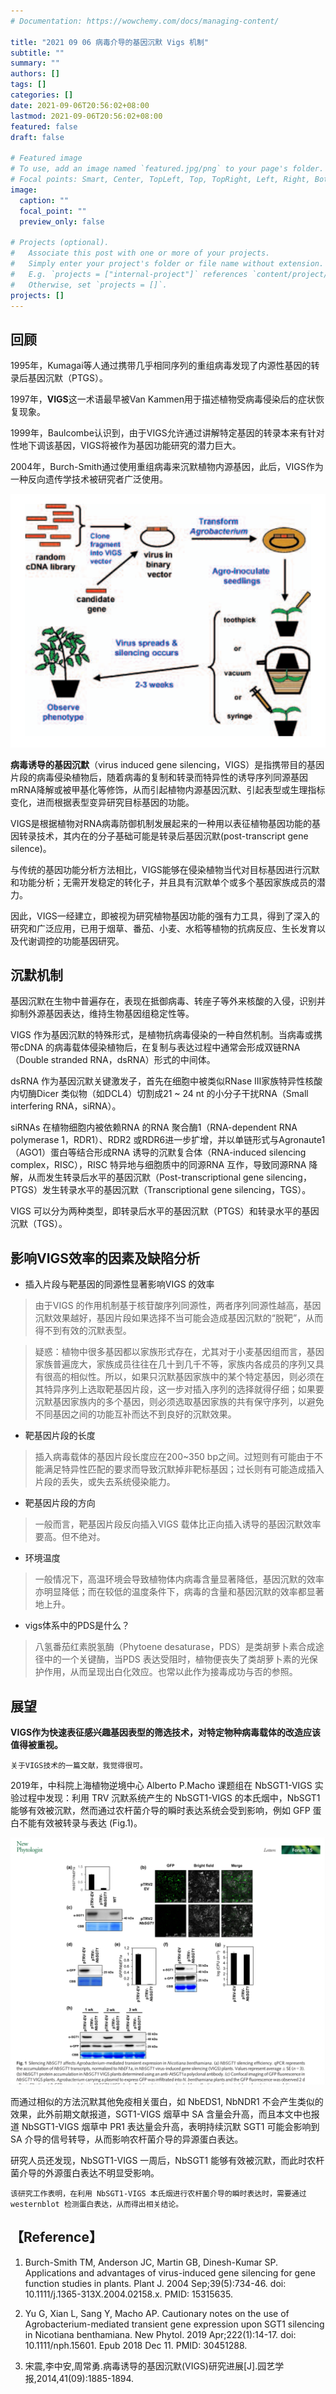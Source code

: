 ```yaml
---
# Documentation: https://wowchemy.com/docs/managing-content/

title: "2021 09 06 病毒介导的基因沉默 Vigs 机制"
subtitle: ""
summary: ""
authors: []
tags: []
categories: []
date: 2021-09-06T20:56:02+08:00
lastmod: 2021-09-06T20:56:02+08:00
featured: false
draft: false

# Featured image
# To use, add an image named `featured.jpg/png` to your page's folder.
# Focal points: Smart, Center, TopLeft, Top, TopRight, Left, Right, BottomLeft, Bottom, BottomRight.
image:
  caption: ""
  focal_point: ""
  preview_only: false

# Projects (optional).
#   Associate this post with one or more of your projects.
#   Simply enter your project's folder or file name without extension.
#   E.g. `projects = ["internal-project"]` references `content/project/deep-learning/index.md`.
#   Otherwise, set `projects = []`.
projects: []
---
```

## 回顾
1995年，Kumagai等人通过携带几乎相同序列的重组病毒发现了内源性基因的转录后基因沉默（PTGS）。   

1997年，**VIGS**这一术语最早被Van Kammen用于描述植物受病毒侵染后的症状恢复现象。

1999年，Baulcombe认识到，由于VIGS允许通过讲解特定基因的转录本来有针对性地下调该基因，VIGS将被作为基因功能研究的潜力巨大。   

2004年，Burch-Smith通过使用重组病毒来沉默植物内源基因，此后，VIGS作为一种反向遗传学技术被研究者广泛使用。

![](3240984a-a6a5-45ed-a0ca-c82e87f53159.png)


**病毒诱导的基因沉默**（virus induced gene silencing，VIGS）是指携带目的基因片段的病毒侵染植物后，随着病毒的复制和转录而特异性的诱导序列同源基因mRNA降解或被甲基化等修饰，从而引起植物内源基因沉默、引起表型或生理指标变化，进而根据表型变异研究目标基因的功能。

VIGS是根据植物对RNA病毒防御机制发展起来的一种用以表征植物基因功能的基因转录技术，其内在的分子基础可能是转录后基因沉默(post-transcript gene silence)。

与传统的基因功能分析方法相比，VIGS能够在侵染植物当代对目标基因进行沉默和功能分析；无需开发稳定的转化子，并且具有沉默单个或多个基因家族成员的潜力。

因此，VIGS一经建立，即被视为研究植物基因功能的强有力工具，得到了深入的研究和广泛应用，已用于烟草、番茄、小麦、水稻等植物的抗病反应、生长发育以及代谢调控的功能基因研究。

## 沉默机制
基因沉默在生物中普遍存在，表现在抵御病毒、转座子等外来核酸的入侵，识别并抑制外源基因表达，维持生物基因组稳定性等。   

VIGS 作为基因沉默的特殊形式，是植物抗病毒侵染的一种自然机制。当病毒或携带cDNA 的病毒载体侵染植物后，在复制与表达过程中通常会形成双链RNA（Double stranded RNA，dsRNA）形式的中间体。   

dsRNA 作为基因沉默关键激发子，首先在细胞中被类似RNase Ⅲ家族特异性核酸内切酶Dicer 类似物（如DCL4）切割成21 ~ 24 nt 的小分子干扰RNA（Small interfering RNA，siRNA）。   

siRNAs 在植物细胞内被依赖RNA 的RNA 聚合酶1（RNA-dependent RNA polymerase 1，RDR1）、RDR2 或RDR6进一步扩增，并以单链形式与Agronaute1（AGO1）蛋白等结合形成RNA 诱导的沉默复合体（RNA-induced silencing complex，RISC），RISC 特异地与细胞质中的同源RNA 互作，导致同源RNA 降解，从而发生转录后水平的基因沉默（Post-transcriptional gene silencing，PTGS）发生转录水平的基因沉默（Transcriptional gene silencing，TGS）。

VIGS 可以分为两种类型，即转录后水平的基因沉默（PTGS）和转录水平的基因沉默（TGS）。

## 影响VIGS效率的因素及缺陷分析
- 插入片段与靶基因的同源性显著影响VIGS 的效率    

>由于VIGS 的作用机制基于核苷酸序列同源性，两者序列同源性越高，基因沉默效果越好，基因片段如果选择不当可能会造成基因沉默的“脱靶”，从而得不到有效的沉默表型。    

>疑惑：植物中很多基因都以家族形式存在，尤其对于小麦基因组而言，基因家族普遍庞大，家族成员往往在几十到几千不等，家族内各成员的序列又具有很高的相似性。所以，如果只沉默基因家族中的某个特定基因，则必须在其特异序列上选取靶基因片段，这一步对插入序列的选择就得仔细；如果要沉默基因家族内的多个基因，则必须选取基因家族的共有保守序列，以避免不同基因之间的功能互补而达不到良好的沉默效果。   

- 靶基因片段的长度   
>插入病毒载体的基因片段长度应在200~350 bp之间。过短则有可能由于不能满足特异性匹配的要求而导致沉默掉非靶标基因；过长则有可能造成插入片段的丢失，或失去系统侵染能力。     
- 靶基因片段的方向    
>一般而言，靶基因片段反向插入VIGS 载体比正向插入诱导的基因沉默效率要高。但不绝对。     
- 环境温度      
>一般情况下，高温环境会导致植物体内病毒含量显著降低，基因沉默的效率亦明显降低；而在较低的温度条件下，病毒的含量和基因沉默的效率都显著地上升。    
- vigs体系中的PDS是什么？       
>八氢番茄红素脱氢酶（Phytoene desaturase，PDS）是类胡萝卜素合成途径中的一个关键酶，当PDS 表达受阻时，植物便丧失了类胡萝卜素的光保护作用，从而呈现出白化效应。也常以此作为接毒成功与否的参照。

## 展望   
**VIGS作为快速表征感兴趣基因表型的筛选技术，对特定物种病毒载体的改造应该值得被重视。**


`关于VIGS技术的一篇文献，我觉得很可。`   

2019年，中科院上海植物逆境中心 Alberto P.Macho 课题组在 NbSGT1-VIGS 实验过程中发现：利用 TRV 沉默系统产生的 NbSGT1-VIGS 的本氏烟中，NbSGT1 能够有效被沉默，然而通过农杆菌介导的瞬时表达系统会受到影响，例如 GFP 蛋白不能有效被转录与表达 (Fig.1)。    

![](bfe1fa37-3b74-4f5e-83e2-370ba1f4bf41.png)

而通过相似的方法沉默其他免疫相关蛋白，如 NbEDS1, NbNDR1 不会产生类似的效果，此外前期文献报道，SGT1-VIGS 烟草中 SA 含量会升高，而且本文中也报道 NbSGT1-VIGS 烟草中 PR1 表达量会升高，表明持续沉默 SGT1 可能会影响到 SA 介导的信号转导，从而影响农杆菌介导的异源蛋白表达。    

研究人员还发现，NbSGT1-VIGS 一周后，NbSGT1 能够有效被沉默，而此时农杆菌介导的外源蛋白表达不明显受影响。    

`该研究工作表明，在利用 NbSGT1-VIGS 本氏烟进行农杆菌介导的瞬时表达时，需要通过 westernblot 检测蛋白表达，从而得出相关结论。`
## 【Reference】    
1. Burch-Smith TM, Anderson JC, Martin GB, Dinesh-Kumar SP. Applications and advantages of virus-induced gene silencing for gene function studies in plants. Plant J. 2004 Sep;39(5):734-46. doi: 10.1111/j.1365-313X.2004.02158.x. PMID: 15315635.

2. Yu G, Xian L, Sang Y, Macho AP. Cautionary notes on the use of Agrobacterium-mediated transient gene expression upon SGT1 silencing in Nicotiana benthamiana. New Phytol. 2019 Apr;222(1):14-17. doi: 10.1111/nph.15601. Epub 2018 Dec 11. PMID: 30451288.

3. 宋震,李中安,周常勇.病毒诱导的基因沉默(VIGS)研究进展[J].园艺学报,2014,41(09):1885-1894.